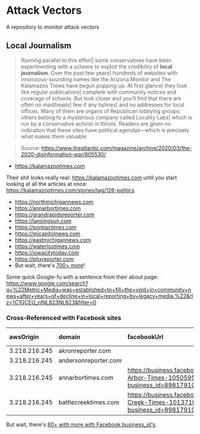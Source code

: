 # Attack Vectors
A repository to monitor attack vectors

## Local Journalism

>Running parallel to this effort| some conservatives have been experimenting with a scheme to exploit the credibility of **local journalism**. Over the past few years| hundreds of websites with innocuous-sounding names like the Arizona Monitor and The Kalamazoo Times have begun popping up. At first glance| they look like regular publications| complete with community notices and coverage of schools. But look closer and you’ll find that there are often no mastheads| few if any bylines| and no addresses for local offices. Many of them are organs of Republican lobbying groups; others belong to a mysterious company called Locality Labs| which is run by a conservative activist in Illinois. Readers are given no indication that these sites have political agendas—which is precisely what makes them valuable

>Source: https://www.theatlantic.com/magazine/archive/2020/03/the-2020-disinformation-war/605530/

- https://kalamazootimes.com

Their shit looks really real: https://kalamazootimes.com until you start looking at all the articles at once: https://kalamazootimes.com/stories/tag/126-politics

- https://northmichigannews.com
- https://annarbortimes.com
- https://grandrapidsreporter.com
- https://lansingsun.com
- https://pontiactimes.com
- https://micapitolnews.com    
- https://eastmichigannews.com    
- https://waterlootimes.com    
- https://iowacitytoday.com    
- https://phxreporter.com    
- But wait, there's [700+ more](https://github.com/MassMove/AttackVectors/blob/master/LocalJournals)!

Some quick Google-fu with a sentence from their about page:
https://www.google.com/search?q=%22Metric+Media+was+established+to+fill+the+void+in+community+news+after+years+of+decline+in+local+reporting+by+legacy+media.%22&rlz=1C1GCEU_nlNL823NL823&filter=0

### Cross-Referenced with Facebook sites

|awsOrigin|domain|facebookUrl|siteName|likes and followers|
|:-----------|:-----------|:------------|:------------|:------------|
3.218.216.245|akronreporter.com||
3.218.216.245|andersonreporter.com||
3.218.216.245|annarbortimes.com|https://business.facebook.com/Ann-Arbor-Times-105059500884218/?business_id=898179107217559|Ann Arbor Times| 43 people like this!?|
3.218.216.245|battlecreektimes.com|https://business.facebook.com/Battle-Creek-Times-101371024590467/?business_id=898179107217559|Battle Creek Times| 16 people like this!?|

But wait, there's [80+ with more with Facebook business_id's](https://github.com/MassMove/AttackVectors/blob/master/LocalJournals/sites.csv).